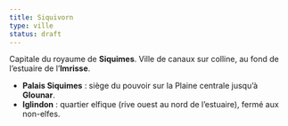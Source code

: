 ```yaml
---
title: Siquivorn
type: ville
status: draft
---
```


Capitale du royaume de **Siquimes**. Ville de canaux sur colline, au fond de l’estuaire de l’**Imrisse**.
- **Palais Siquimes** : siège du pouvoir sur la Plaine centrale jusqu’à **Glounar**.
- **Iglindon** : quartier elfique (rive ouest au nord de l’estuaire), fermé aux non-elfes.
